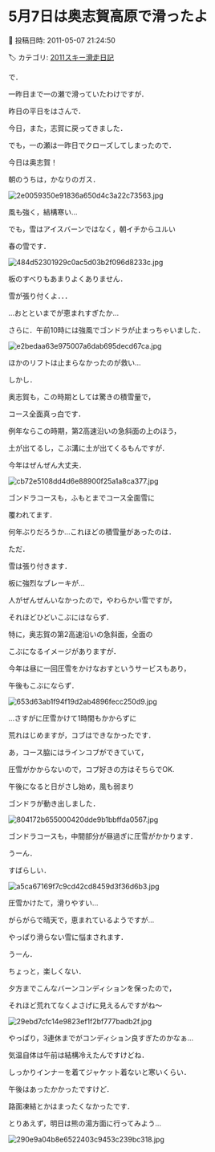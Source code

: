 # 5月7日は奥志賀高原で滑ったよ

📅 投稿日時: 2011-05-07 21:24:50

🏷️ カテゴリ: [2011スキー滑走日記](ca488c98cfb9169941c3e73770dcefb56.md)

で．





一昨日まで一の瀬で滑っていたわけですが．


昨日の平日をはさんで．


今日，また，志賀に戻ってきました．





でも，一の瀬は一昨日でクローズしてしまったので．


今日は奥志賀！





朝のうちは，かなりのガス．




![2e0059350e91836a650d4c3a22c73563.jpg](images/2e0059350e91836a650d4c3a22c73563.jpg)




風も強く，結構寒い…


でも，雪はアイスバーンではなく，朝イチからユルい


春の雪です．




![484d52301929c0ac5d03b2f096d8233c.jpg](images/484d52301929c0ac5d03b2f096d8233c.jpg)




板のすべりもあまりよくありません．


雪が張り付くよ．．．


…おとといまでが恵まれすぎたか…





さらに．午前10時には強風でゴンドラが止まっちゃいました．




![e2bedaa63e975007a6dab695decd67ca.jpg](images/e2bedaa63e975007a6dab695decd67ca.jpg)




ほかのリフトは止まらなかったのが救い…





しかし．


奥志賀も，この時期としては驚きの積雪量で，


コース全面真っ白です．


例年ならこの時期，第2高速沿いの急斜面の上のほう，


土が出てるし，こぶ溝に土が出てくるもんですが．


今年はぜんぜん大丈夫．




![cb72e5108dd4d6e88900f25a1a8ca377.jpg](images/cb72e5108dd4d6e88900f25a1a8ca377.jpg)







ゴンドラコースも，ふもとまでコース全面雪に


覆われてます．


何年ぶりだろうか…これほどの積雪量があったのは．





ただ．


雪は張り付きます．


板に強烈なブレーキが…





人がぜんぜんいなかったので，やわらかい雪ですが，


それほどひどいこぶにはならず．


特に，奥志賀の第2高速沿いの急斜面，全面の


こぶになるイメージがありますが．


今年は昼に一回圧雪をかけなおすというサービスもあり，


午後もこぶにならず．




![653d63ab1f94f19d2ab4896fecc250d9.jpg](images/653d63ab1f94f19d2ab4896fecc250d9.jpg)




…さすがに圧雪かけて1時間もかからずに


荒れはじめますが，コブはできなかったです．





あ，コース脇にはラインコブができていて，


圧雪がかからないので，コブ好きの方はそちらでOK.





午後になると日がさし始め，風も弱まり


ゴンドラが動き出しました．




![804172b655000420dde9b1bbffda0567.jpg](images/804172b655000420dde9b1bbffda0567.jpg)







ゴンドラコースも，中間部分が昼過ぎに圧雪がかかります．


うーん．


すばらしい．




![a5ca67169f7c9cd42cd8459d3f36d6b3.jpg](images/a5ca67169f7c9cd42cd8459d3f36d6b3.jpg)




圧雪かけたて，滑りやすい…





がらがらで晴天で，恵まれているようですが…


やっぱり滑らない雪に悩まされます．


うーん．


ちょっと，楽しくない．





夕方までこんなバーンコンディションを保ったので，


それほど荒れてなくよさげに見えるんですがね～




![29ebd7cfc14e9823ef1f2bf777badb2f.jpg](images/29ebd7cfc14e9823ef1f2bf777badb2f.jpg)







やっぱり，3連休までがコンディション良すぎたのかなぁ…


気温自体は午前は結構冷えたんですけどね．


しっかりインナーを着てジャケット着ないと寒いくらい．


午後はあったかかったですけど．





路面凍結とかはまったくなかったです．





とりあえず，明日は熊の湯方面に行ってみよう…




![290e9a04b8e6522403c9453c239bc318.jpg](images/290e9a04b8e6522403c9453c239bc318.jpg)
